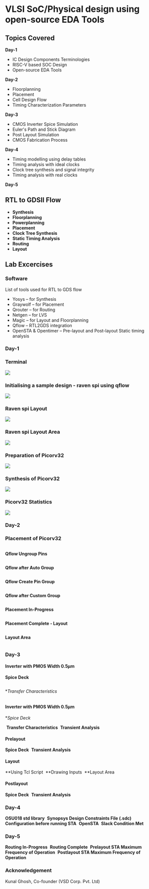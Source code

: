 # VLSI SoC/Physical design using open-source EDA Tools
## Topics Covered
**Day-1**
- IC Design Components Terminologies
- RISC-V based SOC Design
- Open-source EDA Tools

**Day-2**
- Floorplanning
- Placement
- Cell Design Flow
- Timing Characterization Parameters

**Day-3**
- CMOS Inverter Spice Simulation
- Euler's Path and Stick Diagram
- Post Layout Simulation
- CMOS Fabrication Process

**Day-4**
- Timing modelling using delay tables
- Timing analysis with ideal clocks
- Clock tree synthesis and signal integrity
- Timing analysis with real clocks

**Day-5**
## RTL to GDSII Flow
- **Synthesis**
- **Floorplanning**
- **Powerplanning**
- **Placement**
- **Clock Tree Synthesis**
- **Static Timing Analysis**
- **Routing**
- **Layout**
## Lab Excercises
### Software
List of tools used for RTL to GDS flow
- Yosys – for Synthesis
- Graywolf – for Placement
- Qrouter – for Routing
- Netgen – for LVS
- Magic – for Layout and Floorplanning
- Qflow – RTL2GDS integration
- OpenSTA & Opentimer – Pre-layout and Post-layout Static timing analysis
### Day-1
### Terminal

![](https://github.com/SarvaniMarthi/VLSI-SoC-Physical-design-using-open-source-EDA-Tools/blob/main/Images/Day%201/Terminal.png)

### Initialising a sample design - raven spi using qflow

![](https://github.com/SarvaniMarthi/VLSI-SoC-Physical-design-using-open-source-EDA-Tools/blob/main/Images/Day%201/Raven_spi.png)

### Raven spi Layout

![](https://github.com/SarvaniMarthi/VLSI-SoC-Physical-design-using-open-source-EDA-Tools/blob/main/Images/Day%201/Raven_spi_Layout.png)

### Raven spi Layout Area

![](https://github.com/SarvaniMarthi/VLSI-SoC-Physical-design-using-open-source-EDA-Tools/blob/main/Images/Day%201/Raven_spi_Area.png)

### Preparation of Picorv32

![](https://github.com/SarvaniMarthi/VLSI-SoC-Physical-design-using-open-source-EDA-Tools/blob/main/Images/Day%201/Preparation_Picorv32.png)

### Synthesis of Picorv32

![](https://github.com/SarvaniMarthi/VLSI-SoC-Physical-design-using-open-source-EDA-Tools/blob/main/Images/Day%201/Synthesis_Picorv32.png)

### Picorv32 Statistics

![](https://github.com/SarvaniMarthi/VLSI-SoC-Physical-design-using-open-source-EDA-Tools/blob/main/Images/Day%201/Synthesis_log_Picorv32.png)

### Day-2
### Placement of Picorv32

![]()

**Qflow Ungroup Pins**

![]()

**Qflow after Auto Group**

![]()

**Qflow Create Pin Group**

![]()

**Qflow after Custom Group**

![]()

**Placement In-Progress**

![]()

**Placement Complete - Layout**

![]()

**Layout Area**

![]()

### Day-3

#### Inverter with PMOS Width 0.5μm

**Spice Deck**

![]()

**Transfer Characteristics*

![]()

#### Inverter with PMOS Width 0.5μm

**Spice Deck*

![]()
**Transfer Characteristics**
![]()
**Transient Analysis**
![]()
#### Prelayout 
**Spice Deck**
![]()
**Transient Analysis**
![]()
#### Layout 
**Using Tcl Script
![]()
**Drawing Inputs
![]()
**Layout Area
![]()
#### Postlayout 
**Spice Deck**
![]()
**Transient Analysis**
![]()
### Day-4
**OSU018 std library**
![]()
**Synopsys Design Constraints File (.sdc)**
![]()
**Configuration before running STA**
![]()
**OpenSTA**
![]()
**Slack Condition Met**
![]()
### Day-5
**Routing In-Progress**
![]()
**Routing Complete**
![]()
**Prelayout STA Maximum Frequency of Operation**
![]()
**Postlayout STA Maximum Frequency of Operation**
![]()
### Acknowledgement
Kunal Ghosh, Co-founder (VSD Corp. Pvt. Ltd)
